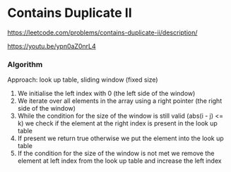 # Contains Duplicate II

https://leetcode.com/problems/contains-duplicate-ii/description/

https://youtu.be/ypn0aZ0nrL4

### Algorithm
Approach: look up table, sliding window (fixed size)

1) We initialise the left index with 0 (the left side of the window) 
2) We iterate over all elements in the array using a right pointer (the right side of the window)
3) While the condition for the size of the window is still valid (abs(i - j) <= k) we check if the element at the right index is present in the look up table
4) If present we return true otherwise we put the element into the look up table
5) If the condition for the size of the window is not met we remove the element at left index from the look up table and increase the left index